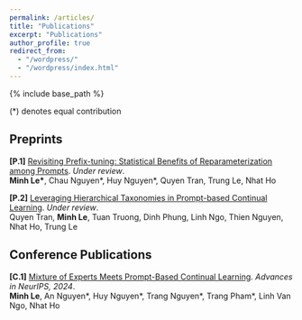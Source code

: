 ```yaml
---
permalink: /articles/
title: "Publications"
excerpt: "Publications"
author_profile: true
redirect_from: 
  - "/wordpress/"
  - "/wordpress/index.html"
---
```


{% include base_path %}

(*) denotes equal contribution

## Preprints

**[P.1]** [Revisiting Prefix-tuning: Statistical Benefits of Reparameterization among Prompts](https://arxiv.org/pdf/2410.02200). *Under review*. <br/>
<b>Minh Le\*</b>, Chau Nguyen\*, Huy Nguyen\*, Quyen Tran, Trung Le, Nhat Ho

**[P.2]** [Leveraging Hierarchical Taxonomies in Prompt-based Continual Learning](https://arxiv.org/abs/2410.04327). *Under review*. <br/>
Quyen Tran, <b>Minh Le</b>, Tuan Truong, Dinh Phung, Linh Ngo, Thien Nguyen, Nhat Ho, Trung Le

<!-- **[P.2]** [Fuse MoE: Mixture-of-Experts Transformers for Fleximodal Fusion](https://arxiv.org/pdf/2402.03226.pdf). *Under review*. <br/>
Xing Han, <b>Huy Nguyen\*</b>, Carl Harris\*, Nhat Ho, Suchi Saria

**[P.1]** [CompeteSMoE - Effective Training of Sparse Mixture of Experts via Competition](https://arxiv.org/pdf/2402.02526.pdf). *Under review*. <br/>
Quang Pham, Giang Do, <b>Huy Nguyen</b>, TrungTin Nguyen, Chenghao Liu, Mina Sartipi, Binh T. Nguyen, Savitha Ramasamy, Xiaoli Li, Steven Hoi, Nhat Ho -->

## Conference Publications

**[C.1]** [Mixture of Experts Meets Prompt-Based Continual Learning](https://arxiv.org/pdf/2405.14124.pdf). *Advances in NeurIPS, 2024*. <br/>
<b>Minh Le</b>, An Nguyen\*, Huy Nguyen\*, Trang Nguyen\*, Trang Pham\*, Linh Van Ngo, Nhat Ho


